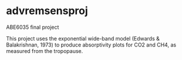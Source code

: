 # advremsensproj
ABE6035 final project

This project uses the exponential wide-band model (Edwards & Balakrishnan, 1973) to produce absorptivity plots for CO2 and CH4, as measured from the tropopause.